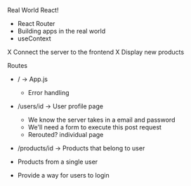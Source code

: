 Real World React!

- React Router
- Building apps in the real world
- useContext

X Connect the server to the frontend
X Display new products


Routes
- / -> App.js
    - Error handling
- /users/id -> User profile page
    - We know the server takes in a email and password
    - We'll need a form to execute this post request
    - Rerouted? individual page


- /products/id -> Products that belong to user

- Products from a single user
- Provide a way for users to login